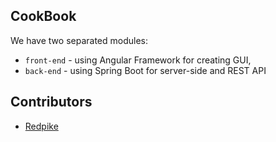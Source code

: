 ## CookBook

We have two separated modules:
* `front-end` - using Angular Framework for creating GUI,
* `back-end` - using Spring Boot for server-side and REST API

## Contributors

* [Redpike](https://github.com/Redpike)
